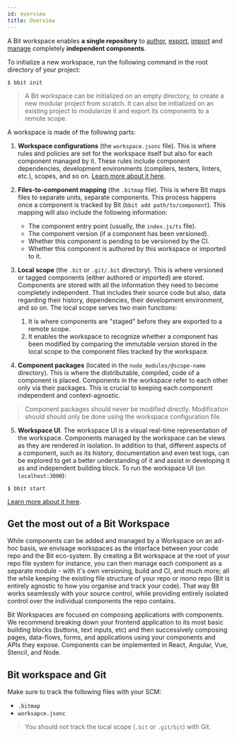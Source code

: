 ```yaml
---
id: overview
title: Overview
---
```


A Bit workspace enables __a single repository__ to [author](/docs/getting-started/add-components), [export](/docs/getting-started/export-to-scope), [import](/docs/getting-started/import-install-components) and [manage](/docs/getting-started/manage-dependencies) completely __independent components__.

To initialize a new workspace, run the following command in the root directory of your project:

```shell
$ bbit init
```
> A Bit workspace can be initialized on an empty directory, to create a new modular project from scratch. It can also be initialized on an existing project to modularize it and export its components to a remote scope.

A workspace is made of the following parts:

1. __Workspace configurations__ (the `workspace.jsonc` file). This is where rules and policies are set for the workspace itself but also for each component managed by it. These rules include component dependencies, development environments (compilers, testers, linters, etc.), scopes, and so on. [Learn more about it here](/docs/dependencies/overview).

2. __Files-to-component mapping__ (the `.bitmap` file). This is where Bit maps files to separate units, separate components. This process happens once a component is tracked by Bit (`bbit add path/to/component`). This mapping will also include the following information:
    * The component entry point (usually, the `index.js/ts` file).
    * The component version (if a component has been versioned).
    * Whether this component is pending to be versioned by the CI.
    * Whether this component is authored by this workspace or imported to it.

3. __Local scope__ (the `.bit` or `.git/.bit` directory). This is where versioned or tagged components (either authored or imported) are stored. Components are stored with all the information they need to become completely independent. That includes their source code but also, data regarding their history, dependencies, their development environment, and so on. The local scope serves two main functions:
    1. It is where components are "staged" before they are exported to a remote scope.
    2. It enables the workspace to recognize whether a component has been modified by comparing the immutable version stored in the local scope to the component files tracked by the workspace.

4. __Component packages__ (located in the `node_modules/@scope-name` directory). This is where the distributable, compiled, code of a component is placed. Components in the workspace refer to each other only via their packages. This is crucial to keeping each component independent and context-agnostic.
> Component packages should never be modified directly. Modification should should only be done using the workspace configuration file.

5. __Workspace UI__. The workspace UI is a visual real-time representation of the workspace. Components managed by the workspace can be views as they are rendered in isolation. In addition to that, different aspects of a component, such as its history, documentation and even test logs, can be explored to get a better understanding of it and assist in developing it as and independent building block. To run the workspace UI (on `localhost:3000`):
```shell
$ bbit start
```
[Learn more about it here](/docs/workspace-ui/overview).
## Get the most out of a Bit Workspace

While components can be added and managed by a Workspace on an ad-hoc basis, we envisage workspaces as the interface between your code repo and the Bit eco-system. By creating a Bit workspace at the root of your repo file system for instance, you can then manage each component as a separate module - with it's own versioning, build and CI, and much more; all the while keeping the existing file structure of your repo or mono repo (Bit is entirely agnostic to how you organise and track your code). That way Bit works seamlessly with your source control, while providing entirely isolated control over the individual components the repo contains.

Bit Workspaces are focused on composing applications with components. We recommend breaking down your frontend application to its most basic building blocks (buttons, text inputs, etc) and then successively composing pages, data-flows, forms, and applications using your components and APIs they expose. Components can be implemented in React, Angular, Vue, Stencil, and Node.
## Bit workspace and Git

Make sure to track the following files with your SCM:

- `.bitmap`
- `worksapce.jsonc`

> You should not track the local scope (`.bit` or `.git/bit`) with Git.